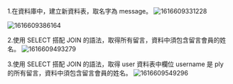 
1.在資料庫中，建立新資料表，取名字為 message。
![1616609331228](https://user-images.githubusercontent.com/73993570/112362135-1453e380-8d0f-11eb-91a2-5843bbcb8713.jpg)

![1616609386164](https://user-images.githubusercontent.com/73993570/112362242-351c3900-8d0f-11eb-8859-81c94066aa97.jpg)


2.使用 SELECT 搭配 JOIN 的語法，取得所有留言，資料中須包含留言會員的姓名。
![1616609493279](https://user-images.githubusercontent.com/73993570/112362509-7ad90180-8d0f-11eb-8463-ce64d36f2db7.jpg)

3.使用 SELECT 搭配 JOIN 的語法，取得 user 資料表中欄位 username 是 ply 的所有留言，資料中須包含留言會員的姓名。
![1616609549296](https://user-images.githubusercontent.com/73993570/112362611-96dca300-8d0f-11eb-9c5b-6fe7a3aee76b.jpg)


